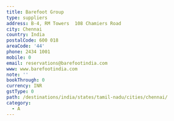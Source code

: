 ```yaml
---
title: Barefoot Group
type: suppliers
address: B-4, RM Towers  108 Chamiers Road
city: Chennai
country: India
postalCode: 600 018
areaCode: '44'
phone: 2434 1001
mobile: 0
email: reservations@barefootindia.com
www: www.barefootindia.com
note: ''
bookThrough: 0
currency: INR
gstType: 0
path: /destinations/india/states/tamil-nadu/cities/chennai/
category:
  - A
---
```


